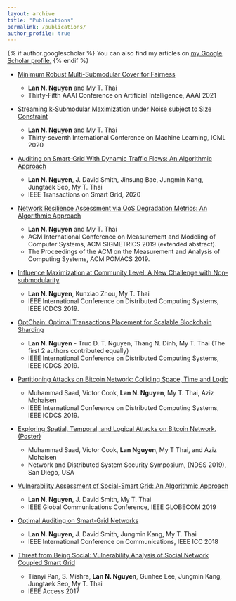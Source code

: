 ```yaml
---
layout: archive
title: "Publications"
permalink: /publications/
author_profile: true
---
```


{% if author.googlescholar %}
  You can also find my articles on <u><a href="{{author.googlescholar}}">my Google Scholar profile</a>.</u>
{% endif %}

<!-- {% include base_path %} -->
* [Minimum Robust Multi-Submodular Cover for Fairness](https://lannn2410.github.io/publications/aaai2021/)
  * **Lan N. Nguyen** and My T. Thai
  * Thirty-Fifth AAAI Conference on Artificial Intelligence, AAAI 2021

* [Streaming k-Submodular Maximization under Noise subject to Size Constraint](https://lannn2410.github.io/publications/icml2020/)
  * **Lan N. Nguyen** and My T. Thai
  * Thirty-seventh International Conference on Machine Learning, ICML 2020

* [Auditing on Smart-Grid With Dynamic Traffic Flows: An Algorithmic Approach](https://lannn2410.github.io/publications/tsg2020/)
  * **Lan N. Nguyen**, J. David Smith, Jinsung Bae, Jungmin Kang, Jungtaek Seo, My T. Thai
  * IEEE Transactions on Smart Grid, 2020

* [Network Resilience Assessment via QoS Degradation Metrics: An Algorithmic Approach](https://lannn2410.github.io/publications/sigmetrics2019/)
  * **Lan N. Nguyen** and My T. Thai
  * ACM International Conference on Measurement and Modeling of Computer Systems, ACM SIGMETRICS 2019 (extended abstract).
  * The Proceedings of the ACM on the Measurement and Analysis of Computing Systems, ACM POMACS 2019.

* [Influence Maximization at Community Level: A New Challenge with Non-submodularity](https://lannn2410.github.io/publications/icdcs2019/)
  * **Lan N. Nguyen**, Kunxiao Zhou, My T. Thai
  * IEEE International Conference on Distributed Computing Systems, IEEE ICDCS 2019.

* [OptChain: Optimal Transactions Placement for Scalable Blockchain Sharding](https://lannn2410.github.io/publications/icdcs2019truc/)
  * **Lan N. Nguyen** - Truc D. T. Nguyen, Thang N. Dinh, My T. Thai (The first 2 authors contributed equally)
  * IEEE International Conference on Distributed Computing Systems, IEEE ICDCS 2019.

* [Partitioning Attacks on Bitcoin Network: Colliding Space, Time and Logic](https://lannn2410.github.io/publications/icdcs2019saad/)
  * Muhammad Saad, Victor Cook, **Lan N. Nguyen**, My T. Thai, Aziz Mohaisen
  * IEEE International Conference on Distributed Computing Systems, IEEE ICDCS 2019.

* [Exploring Spatial, Temporal, and Logical Attacks on Bitcoin Network. (Poster)](https://arxiv.org/pdf/1902.03636.pdf)
  * Muhammad Saad, Victor Cook, **Lan Nguyen**, My T Thai, and Aziz Mohaisen
  * Network and Distributed System Security Symposium, (NDSS 2019), San Diego, USA

* [Vulnerability Assessment of Social-Smart Grid: An Algorithmic Approach](https://lannn2410.github.io/publications/globecom2019/)
  * **Lan N. Nguyen**, J. David Smith, My T. Thai
  * IEEE Global Communications Conference, IEEE GLOBECOM 2019

* [Optimal Auditing on Smart-Grid Networks](https://lannn2410.github.io/publications/icc2018/)
  * **Lan N. Nguyen**, J. David Smith, Jungmin Kang, My T. Thai
  * IEEE International Conference on Communications, IEEE ICC 2018

* [Threat from Being Social: Vulnerability Analysis of Social Network Coupled Smart Grid](https://ieeexplore.ieee.org/document/8017402)
  * Tianyi Pan, S. Mishra, **Lan N. Nguyen**, Gunhee Lee, Jungmin Kang, Jungtaek Seo, My T. Thai
  * IEEE Access 2017

<!-- {% for post in site.publications reversed %}
  {% include archive-single.html %}
{% endfor %} -->
